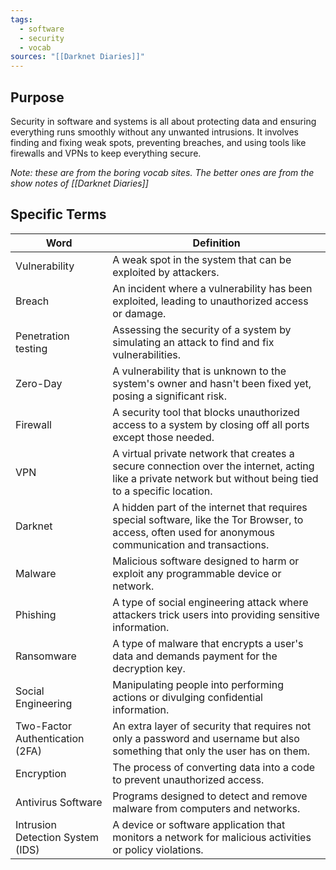 ```yaml
---
tags:
  - software
  - security
  - vocab
sources: "[[Darknet Diaries]]"
---
```

## Purpose

Security in software and systems is all about protecting data and ensuring everything runs smoothly without any unwanted intrusions. It involves finding and fixing weak spots, preventing breaches, and using tools like firewalls and VPNs to keep everything secure.

_Note: these are from the boring vocab sites. The better ones are from the show notes of [[Darknet Diaries]]_

## Specific Terms

| Word               | Definition                                                                                 |
| ------------------ | ------------------------------------------------------------------------------------------ |
| Vulnerability      | A weak spot in the system that can be exploited by attackers.                              |
| Breach             | An incident where a vulnerability has been exploited, leading to unauthorized access or damage. |
| Penetration testing| Assessing the security of a system by simulating an attack to find and fix vulnerabilities. |
| Zero-Day           | A vulnerability that is unknown to the system's owner and hasn't been fixed yet, posing a significant risk. |
| Firewall           | A security tool that blocks unauthorized access to a system by closing off all ports except those needed. |
| VPN                | A virtual private network that creates a secure connection over the internet, acting like a private network but without being tied to a specific location. |
| Darknet            | A hidden part of the internet that requires special software, like the Tor Browser, to access, often used for anonymous communication and transactions. |
| Malware            | Malicious software designed to harm or exploit any programmable device or network.          |
| Phishing           | A type of social engineering attack where attackers trick users into providing sensitive information. |
| Ransomware         | A type of malware that encrypts a user's data and demands payment for the decryption key.   |
| Social Engineering | Manipulating people into performing actions or divulging confidential information.          |
| Two-Factor Authentication (2FA) | An extra layer of security that requires not only a password and username but also something that only the user has on them. |
| Encryption         | The process of converting data into a code to prevent unauthorized access.                  |
| Antivirus Software | Programs designed to detect and remove malware from computers and networks.                 |
| Intrusion Detection System (IDS) | A device or software application that monitors a network for malicious activities or policy violations. |
